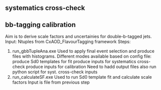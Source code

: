 ## systematics cross-check

## bb-tagging calibration

Aim is to derive scale factors and uncertainies for double-b-tagged jets.
Input: Ntuples from CxAOD_FlavourTagging framework
Steps:
   1. run_gbbTupleAna.exe <infile> <outfile> <treename> <configname>
      Used to apply final event selection and produce files with histograms.
      Different modes available based on config file:
        produce Sd0 templates for fit
        produce inputs for systematics cross-check
        produce inputs for calibration
      Need to hadd output files
        also run python script for syst. cross-check inputs
   2. run_calculateSF.exe <configname>
      Used to run Sd0 template fit and calculate scale factors
      Input is file from previous step
